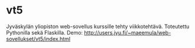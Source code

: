 # vt5
Jyväskylän yliopiston web-sovellus kurssille tehty viikkotehtävä. Toteutettu Pythonilla sekä Flaskilla. Demo: http://users.jyu.fi/~maeemula/web-sovellukset/vt5/index.html
